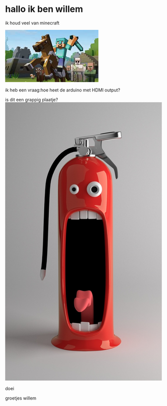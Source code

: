 # hallo ik ben willem 


ik houd veel van minecraft

![minecraft](minecraft.jpg)

ik heb een vraag:hoe heet de arduino met HDMI output?

is dit een grappig plaatje?
![grappig plaatje](funny-pictures-676672_1280.jpg)

doei 


groetjes willem
